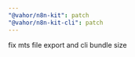```yaml
---
"@vahor/n8n-kit": patch
"@vahor/n8n-kit-cli": patch
---
```


fix mts file export and cli bundle size
